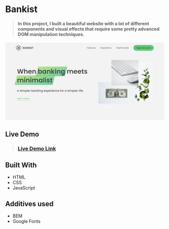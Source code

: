 # Bankist

> #### In this project, I built a beautiful website with a lot of different components and visual effects that require some pretty advanced **DOM** manipulation techniques.

![Bankist_preview](img/preview.PNG)

## Live Demo

> ### [Live Demo Link](https://bondok6.github.io/Bankist/)

## Built With

- HTML
- CSS
- JavaScript

## Additives used

- BEM
- Google Fonts
